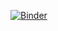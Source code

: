[![Binder](https://mybinder.org/badge_logo.svg)](https://mybinder.org/v2/gh/TNUStasivBogdan2023/methodology-lb-1/HEAD)

